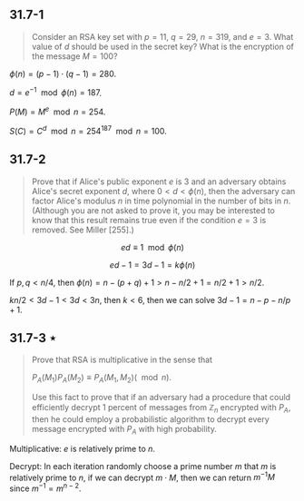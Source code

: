 ## 31.7-1

> Consider an RSA key set with $p = 11$, $q = 29$, $n = 319$, and $e = 3$. What value of $d$ should be used in the secret key? What is the encryption of the message $M = 100$?

$\phi(n) = (p - 1) \cdot (q - 1) = 280$.

$d = e^{-1} \mod \phi(n) = 187$.

$P(M) = M^e \mod n = 254$.

$S(C) = C^d \mod n = 254^{187} \mod n =  100$.

## 31.7-2

> Prove that if Alice's public exponent $e$ is $3$ and an adversary obtains Alice's secret exponent $d$, where $0 < d < \phi(n)$, then the adversary can factor Alice's modulus $n$ in time polynomial in the number of bits in $n$. (Although you are not asked to prove it, you may be interested to know that this result remains true even if the condition $e = 3$ is removed. See Miller [255].)

$$ed \equiv 1 \mod \phi(n)$$

$$ed - 1 = 3d - 1 = k \phi(n)$$

If $p, q < n / 4$, then $\phi(n) = n - (p + q) + 1 > n - n / 2 + 1 = n / 2 + 1 > n / 2$.

$kn / 2 < 3d - 1 < 3d < 3n$, then $k < 6$, then we can solve $3d - 1 = n - p - n / p + 1$.

## 31.7-3 $\star$

> Prove that RSA is multiplicative in the sense that
> 
> $P_A(M_1) P_A(M_2) \equiv P_A(M_1, M_2) (\mod n)$.
> 
> Use this fact to prove that if an adversary had a procedure that could efficiently decrypt $1$ percent of messages from $\mathbb Z_n$ encrypted with $P_A$, then he could employ a probabilistic algorithm to decrypt every message encrypted with $P_A$ with high probability.

Multiplicative: $e$ is relatively prime to $n$.

Decrypt: In each iteration randomly choose a prime number $m$ that $m$ is relatively prime to $n$, if we can decrypt $m \cdot M$, then we can return $m^{-1}M$ since $m^{-1} = m^{n - 2}$.
